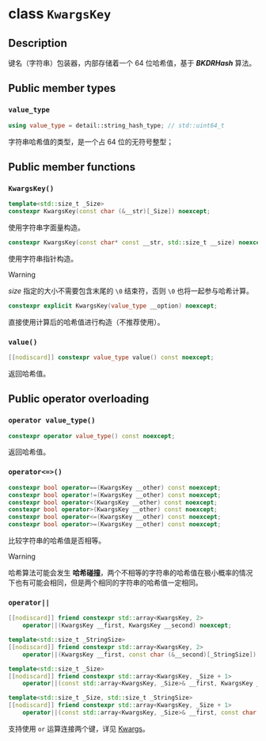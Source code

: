 # class `KwargsKey`

## Description

键名（字符串）包装器，内部存储着一个 $64$ 位哈希值，基于 **_BKDRHash_** 算法。

## Public member types

### `value_type`

```cpp
using value_type = detail::string_hash_type; // std::uint64_t
```

字符串哈希值的类型，是一个占 $64$ 位的无符号整型；

## Public member functions

### `KwargsKey()`

```cpp
template<std::size_t _Size>
constexpr KwargsKey(const char (&__str)[_Size]) noexcept;
```

使用字符串字面量构造。

```cpp
constexpr KwargsKey(const char* const __str, std::size_t __size) noexcept;
```

使用字符串指针构造。

> [!WARNING]
> $size$ 指定的大小不需要包含末尾的 `\0` 结束符，否则 `\0` 也将一起参与哈希计算。

```cpp
constexpr explicit KwargsKey(value_type __option) noexcept;
```

直接使用计算后的哈希值进行构造（不推荐使用）。

### `value()`

```cpp
[[nodiscard]] constexpr value_type value() const noexcept;
```

返回哈希值。

## Public operator overloading

### `operator value_type()`

```cpp
constexpr operator value_type() const noexcept;
```

返回哈希值。

### `operator<=>()`

```cpp
constexpr bool operator==(KwargsKey __other) const noexcept;
constexpr bool operator!=(KwargsKey __other) const noexcept;
constexpr bool operator<(KwargsKey __other) const noexcept;
constexpr bool operator>(KwargsKey __other) const noexcept;
constexpr bool operator<=(KwargsKey __other) const noexcept;
constexpr bool operator>=(KwargsKey __other) const noexcept;
```

比较字符串的哈希值是否相等。

> [!WARNING]
> 哈希算法可能会发生 **哈希碰撞**，两个不相等的字符串的哈希值在极小概率的情况下也有可能会相同，但是两个相同的字符串的哈希值一定相同。

### `operator||`

```cpp
[[nodiscard]] friend constexpr std::array<KwargsKey, 2>
    operator||(KwargsKey __first, KwargsKey __second) noexcept;

template<std::size_t _StringSize>
[[nodiscard]] friend constexpr std::array<KwargsKey, 2>
    operator||(KwargsKey __first, const char (&__second)[_StringSize]) noexcept;

template<std::size_t _Size>
[[nodiscard]] friend constexpr std::array<KwargsKey, _Size + 1>
    operator||(const std::array<KwargsKey, _Size>& __first, KwargsKey __second) noexcept;

template<std::size_t _Size, std::size_t _StringSize>
[[nodiscard]] friend constexpr std::array<KwargsKey, _Size + 1>
    operator||(const std::array<KwargsKey, _Size>& __first, const char (&__second)[_StringSize]) noexcept;
```

支持使用 `or` 运算连接两个键，详见 [Kwargs](./Kwargs.md)。
